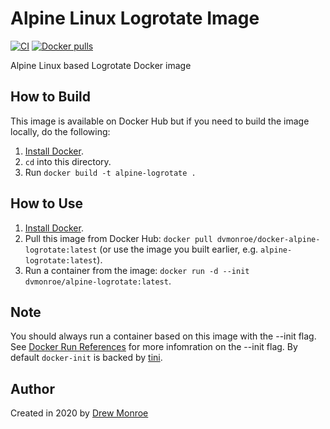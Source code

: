 # Alpine Linux Logrotate Image

[![CI](https://github.com/dvmonroe/docker-alpine-logrotate/workflows/Default/badge.svg?branch=main&event=push)](https://github.com/dvmonroe/docker-alpine-logrotate/actions?query=workflow%3ADefault) [![Docker pulls](https://img.shields.io/docker/pulls/dvmonroe/alpine-logrotate)](https://hub.docker.com/r/dvmonroe/alpine-logrotate/)

Alpine Linux based Logrotate Docker image

## How to Build

This image is available on Docker Hub but if you need to build the image locally, do the following:

  1. [Install Docker](https://docs.docker.com/install/).
  2. `cd` into this directory.
  3. Run `docker build -t alpine-logrotate .`

## How to Use

  1. [Install Docker](https://docs.docker.com/engine/installation/).
  2. Pull this image from Docker Hub: `docker pull dvmonroe/docker-alpine-logrotate:latest` (or use the image you built earlier, e.g. `alpine-logrotate:latest`).
  3. Run a container from the image: `docker run -d --init dvmonroe/alpine-logrotate:latest`.

## Note

You should always run a container based on this image with the --init flag. See [Docker Run References](https://docs.docker.com/engine/reference/run/#specify-an-init-process) for more infomration on the --init flag. By default `docker-init` is backed by [tini](https://github.com/krallin/tini).

## Author

Created in 2020 by [Drew Monroe](https://www.drewvmonroe.com/)
